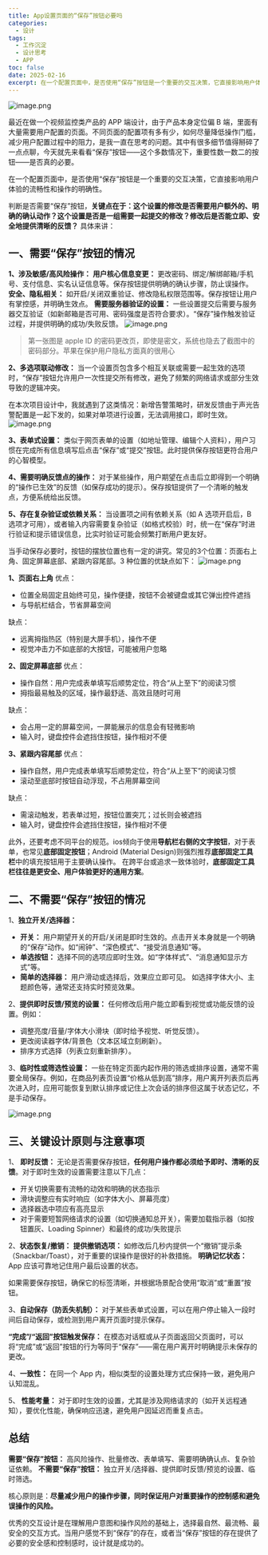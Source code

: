 ```yaml
---
title: App设置页面的“保存”按钮必要吗
categories:
  - 设计
tags:
  - 工作沉淀
  - 设计思考
  - APP
toc: false
date: 2025-02-16
excerpt: 在一个配置页面中，是否使用“保存”按钮是一个重要的交互决策，它直接影响用户体验的流畅性和操作的明确性。
---
```


![image.png](https://savemyblogpic-1311313070.cos.ap-chengdu.myqcloud.com/blogpicture/20250605182533.png)

最近在做一个视频监控类产品的 APP 端设计，由于产品本身定位偏 B 端，里面有大量需要用户配置的页面。不同页面的配置项有多有少，如何尽量降低操作门槛，减少用户配置过程中的阻力，是我一直在思考的问题。其中有很多细节值得掰碎了一点点聊，今天就先来看看“保存”按钮——这个多数情况下，重要性数一数二的按钮——是否真的必要。

在一个配置页面中，是否使用“保存”按钮是一个重要的交互决策，它直接影响用户体验的流畅性和操作的明确性。

判断是否需要“保存”按钮，**关键点在于：这个设置的修改是否需要用户额外的、明确的确认动作？这个设置是否是一组需要一起提交的修改？修改后是否能立即、安全地提供清晰的反馈？** 具体来讲：

## 一、需要“保存”按钮的情况

 **1、涉及敏感/高风险操作：**
**用户核心信息变更：** 更改密码、绑定/解绑邮箱/手机号、支付信息、实名认证信息等。保存按钮提供明确的确认步骤，防止误操作。
**安全、隐私相关：** 如开启/关闭双重验证、修改隐私权限范围等。保存按钮让用户有掌控感，并明确生效点。
**需要服务器验证的设置：** 一些设置提交后需要与服务器交互验证（如新邮箱是否可用、密码强度是否符合要求）。“保存”操作触发验证过程，并提供明确的成功/失败反馈。
![image.png](https://savemyblogpic-1311313070.cos.ap-chengdu.myqcloud.com/blogpicture/20250606102453.png)

> 第一张图是 apple ID 的密码更改页，即使是密文，系统也隐去了截图中的密码部分。苹果在保护用户隐私方面真的很用心

**2、多选项联动修改：**
当一个设置页包含多个相互关联或需要一起生效的选项时，“保存”按钮允许用户一次性提交所有修改，避免了频繁的网络请求或部分生效导致的逻辑冲突。

在本次项目设计中，我就遇到了这类情况：新增告警策略时，研发反馈由于声光告警配置是一起下发的，如果对单项进行设置，无法调用接口，即时生效。
![image.png](https://savemyblogpic-1311313070.cos.ap-chengdu.myqcloud.com/blogpicture/20250606112501.png)



**3、表单式设置：**
类似于网页表单的设置（如地址管理、编辑个人资料），用户习惯在完成所有信息填写后点击“保存”或“提交”按钮。此时提供保存按钮更符合用户的心智模型。

**4、需要明确反馈点的操作：**
对于某些操作，用户期望在点击后立即得到一个明确的“操作已生效”的反馈（如保存成功的提示）。保存按钮提供了一个清晰的触发点，方便系统给出反馈。

**5、存在复杂验证或依赖关系：**
当设置项之间有依赖关系（如 A 选项开启后，B 选项才可用），或者输入内容需要复杂验证（如格式校验）时，统一在“保存”时进行验证和提示错误信息，比实时验证可能会频繁打断用户更友好。


当手动保存必要时，按钮的摆放位置也有一定的讲究。常见的3个位置：页面右上角、固定屏幕底部、紧跟内容尾部。3 种位置的优缺点如下：
![image.png](https://savemyblogpic-1311313070.cos.ap-chengdu.myqcloud.com/blogpicture/20250606160307.png)

**1、页面右上角**
优点：
- 位置全局固定且始终可见，操作便捷，按钮不会被键盘或其它弹出控件遮挡
- 与导航栏结合，节省屏幕空间

缺点：
- 远离拇指热区（特别是大屏手机），操作不便
- 视觉冲击力不如底部的大按钮，可能被用户忽略

**2、固定屏幕底部**
优点：
- 操作自然：用户完成表单填写后顺势定位，符合“从上至下”的阅读习惯
- 拇指最易触及的区域，操作最舒适、高效且随时可用

缺点：
- 会占用一定的屏幕空间，一屏能展示的信息会有轻微影响
- 输入时，键盘控件会遮挡住按钮，操作相对不便

**3、紧跟内容尾部**
优点：
-  操作自然，用户完成表单填写后顺势定位，符合“从上至下”的阅读习惯
- 滚动至底部时按钮自动浮现，不占用屏幕空间

缺点：
- 需滚动触发，若表单过短，按钮位置突兀；过长则会被遮挡
- 输入时，键盘控件会遮挡住按钮，操作相对不便

此外，还要考虑不同平台的规范。ios倾向于使用**导航栏右侧的文字按钮**，对于表单，也常见**底部固定按钮**；Android (Material Design)则强烈推荐**底部固定工具栏**中的填充按钮用于主要确认操作。
在跨平台或追求一致体验时，**底部固定工具栏往往是更安全、用户体验更好的通用方案**。

## 二、不需要“保存”按钮的情况

1、**独立开关/选择器：**
- **开关：** 用户期望开关的开启/关闭是即时生效的。点击开关本身就是一个明确的“保存”动作。如“闹钟”、“深色模式”、“接受消息通知”等。
- **单选按钮：** 选择不同的选项应即时生效。如“字体样式”、“消息通知显示方式”等。
- **简单的选择器：** 用户滑动或选择后，效果应立即可见。 如选择字体大小、主题颜色等，通常还支持实时预览效果。

2、**提供即时反馈/预览的设置：**
任何修改后用户能立即看到视觉或功能反馈的设置。例如：
- 调整亮度/音量/字体大小滑块（即时给予视觉、听觉反馈）。
- 更改阅读器字体/背景色（文本区域立刻刷新）。
- 排序方式选择（列表立刻重新排序）。

3、**临时性或筛选性设置：**
一些在特定页面内起作用的筛选或排序设置，通常不需要全局保存。例如，在商品列表页设置“价格从低到高”排序，用户离开列表页后再次进入时，应用可能恢复到默认排序或记住上次会话的排序但这属于状态记忆，不是手动保存。
 
![image.png](https://savemyblogpic-1311313070.cos.ap-chengdu.myqcloud.com/blogpicture/20250606104259.png)


## 三、关键设计原则与注意事项

1、 **即时反馈：** 无论是否需要保存按钮，**任何用户操作都必须给予即时、清晰的反馈**。对于即时生效的设置需要注意以下几点：
- 开关切换需要有流畅的动效和明确的状态指示
- 滑块调整应有实时响应（如字体大小、屏幕亮度）
- 选择器选中项应有高亮显示
- 对于需要短暂网络请求的设置（如切换通知总开关），需要加载指示器（如按钮置灰、Loading Spinner）和最终的成功/失败提示

2、**状态恢复/撤销：** 
**提供撤销选项：** 如修改后几秒内提供一个“撤销”提示条（Snackbar/Toast），对于重要的误操作是很好的补救措施。
**明确记忆状态：** App 应该可靠地记住用户最后设置的状态。

如果需要保存按钮，确保它的标签清晰，并根据场景配合使用“取消”或“重置”按钮。

3、**自动保存（防丢失机制）：**
对于某些表单式设置，可以在用户停止输入一段时间后自动保存，或检测到用户离开页面时提示保存。

**“完成”/“返回”按钮触发保存：** 在模态对话框或从子页面返回父页面时，可以将“完成”或“返回”按钮的行为等同于“保存”——需在用户离开时明确提示未保存的更改。
 
4、**一致性：** 在同一个 App 内，相似类型的设置处理方式应保持一致，避免用户认知混乱。

5、 **性能考量：** 对于即时生效的设置，尤其是涉及网络请求的（如开关远程通知），要优化性能，确保响应迅速，避免用户因延迟而重复点击。


## 总结

**需要“保存”按钮：** 高风险操作、批量修改、表单填写、需要明确确认点、复杂验证依赖。
**不需要“保存”按钮：** 独立开关/选择器、提供即时反馈/预览的设置、临时筛选。

核心原则是：**尽量减少用户的操作步骤，同时保证用户对重要操作的控制感和避免误操作的风险。**

优秀的交互设计是在理解用户意图和操作风险的基础上，选择最自然、最流畅、最安全的交互方式。当用户感觉不到“保存”的存在，或者当“保存”按钮的存在提供了必要的安全感和控制感时，设计就是成功的。